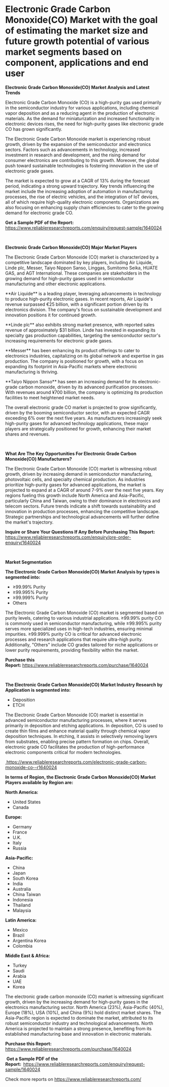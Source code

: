<p><h1>Electronic Grade Carbon Monoxide(CO) Market with the goal of estimating the market size and future growth potential of various market segments based on component, applications and end user</h1></p><p><strong>Electronic Grade Carbon Monoxide(CO) Market Analysis and Latest Trends</strong></p>
<p><p>Electronic Grade Carbon Monoxide (CO) is a high-purity gas used primarily in the semiconductor industry for various applications, including chemical vapor deposition and as a reducing agent in the production of electronic materials. As the demand for miniaturization and increased functionality in electronic devices rises, the need for high-purity gases like electronic grade CO has grown significantly.</p><p>The Electronic Grade Carbon Monoxide market is experiencing robust growth, driven by the expansion of the semiconductor and electronics sectors. Factors such as advancements in technology, increased investment in research and development, and the rising demand for consumer electronics are contributing to this growth. Moreover, the global push toward sustainable technologies is fostering innovation in the use of electronic grade gases.</p><p>The market is expected to grow at a CAGR of 13% during the forecast period, indicating a strong upward trajectory. Key trends influencing the market include the increasing adoption of automation in manufacturing processes, the rise of electric vehicles, and the integration of IoT devices, all of which require high-quality electronic components. Organizations are also focusing on enhancing supply chain efficiencies to cater to the growing demand for electronic grade CO.</p></p>
<p><strong>Get a Sample PDF of the Report:&nbsp;</strong> <a href="https://www.reliableresearchreports.com/enquiry/request-sample/1640024?utm_campaign=3057&utm_medium=2&utm_source=Github&utm_content=ia&utm_term=02042025&utm_id=electronic-grade-carbon-monoxideco">https://www.reliableresearchreports.com/enquiry/request-sample/1640024</a></p>
<p>&nbsp;</p>
<p><strong>Electronic Grade Carbon Monoxide(CO) Major Market Players</strong></p>
<p><p>The Electronic Grade Carbon Monoxide (CO) market is characterized by a competitive landscape dominated by key players, including Air Liquide, Linde plc, Messer, Taiyo Nippon Sanso, Linggas, Sumitomo Seika, HUATE GAS, and AGT International. These companies are stakeholders in the growing demand for high-purity gases used in semiconductor manufacturing and other electronic applications.</p><p>**Air Liquide** is a leading player, leveraging advancements in technology to produce high-purity electronic gases. In recent reports, Air Liquide's revenue surpassed €25 billion, with a significant portion driven by its electronics division. The company's focus on sustainable development and innovation positions it for continued growth.</p><p>**Linde plc** also exhibits strong market presence, with reported sales revenue of approximately $31 billion. Linde has invested in expanding its specialty gas production capabilities, targeting the semiconductor sector's increasing requirements for electronic grade gases.</p><p>**Messer** has been enhancing its product offerings to cater to electronics industries, capitalizing on its global network and expertise in gas production. The company is positioned for growth, with a focus on expanding its footprint in Asia-Pacific markets where electronic manufacturing is thriving.</p><p>**Taiyo Nippon Sanso** has seen an increasing demand for its electronic-grade carbon monoxide, driven by its advanced purification processes. With revenues around ¥700 billion, the company is optimizing its production facilities to meet heightened market needs.</p><p>The overall electronic grade CO market is projected to grow significantly, driven by the booming semiconductor sector, with an expected CAGR exceeding 6% over the next five years. As manufacturers increasingly seek high-purity gases for advanced technology applications, these major players are strategically positioned for growth, enhancing their market shares and revenues.</p></p>
<p>&nbsp;</p>
<p><strong>What Are The Key Opportunities For Electronic Grade Carbon Monoxide(CO) Manufacturers?</strong></p>
<p><p>The Electronic Grade Carbon Monoxide (CO) market is witnessing robust growth, driven by increasing demand in semiconductor manufacturing, photovoltaic cells, and specialty chemical production. As industries prioritize high-purity gases for advanced applications, the market is projected to expand at a CAGR of around 7-9% over the next five years. Key regions fueling this growth include North America and Asia-Pacific, particularly China and Taiwan, owing to their dominance in electronics and telecom sectors. Future trends indicate a shift towards sustainability and innovation in production processes, enhancing the competitive landscape. Strategic partnerships and technological advancements will further define the market's trajectory.</p></p>
<p><strong>Inquire or Share Your Questions If Any Before Purchasing This Report:</strong> <a href="https://www.reliableresearchreports.com/enquiry/pre-order-enquiry/1640024?utm_campaign=3057&utm_medium=2&utm_source=Github&utm_content=ia&utm_term=02042025&utm_id=electronic-grade-carbon-monoxideco">https://www.reliableresearchreports.com/enquiry/pre-order-enquiry/1640024</a></p>
<p>&nbsp;</p>
<p><strong>Market Segmentation</strong></p>
<p><strong>The Electronic Grade Carbon Monoxide(CO) Market Analysis by types is segmented into:</strong></p>
<p><ul><li>≥99.99% Purity</li><li>≥99.995% Purity</li><li>≥99.999% Purity</li><li>Others</li></ul></p>
<p><p>The Electronic Grade Carbon Monoxide (CO) market is segmented based on purity levels, catering to various industrial applications. ≥99.99% purity CO is commonly used in semiconductor manufacturing, while ≥99.995% purity serves more specialized uses in high-tech industries, ensuring minimal impurities. ≥99.999% purity CO is critical for advanced electronic processes and research applications that require ultra-high purity. Additionally, "Others" include CO grades tailored for niche applications or lower purity requirements, providing flexibility within the market.</p></p>
<p><strong>Purchase this Report:&nbsp;</strong><a href="https://www.reliableresearchreports.com/purchase/1640024?utm_campaign=3057&utm_medium=2&utm_source=Github&utm_content=ia&utm_term=02042025&utm_id=electronic-grade-carbon-monoxideco">https://www.reliableresearchreports.com/purchase/1640024</a></p>
<p>&nbsp;</p>
<p><strong>The Electronic Grade Carbon Monoxide(CO) Market Industry Research by Application is segmented into:</strong></p>
<p><ul><li>Deposition</li><li>ETCH</li></ul></p>
<p><p>The Electronic Grade Carbon Monoxide (CO) market is essential in advanced semiconductor manufacturing processes, where it serves primarily in deposition and etching applications. In deposition, CO is used to create thin films and enhance material quality through chemical vapor deposition techniques. In etching, it assists in selectively removing layers from substrates, enabling precise pattern formation on chips. Overall, electronic grade CO facilitates the production of high-performance electronic components critical for modern technologies.</p></p>
<p><a href="https://www.reliableresearchreports.com/electronic-grade-carbon-monoxide-co--r1640024?utm_campaign=3057&utm_medium=2&utm_source=Github&utm_content=ia&utm_term=02042025&utm_id=electronic-grade-carbon-monoxideco">&nbsp;https://www.reliableresearchreports.com/electronic-grade-carbon-monoxide-co--r1640024</a></p>
<p><strong>In terms of Region, the Electronic Grade Carbon Monoxide(CO) Market Players available by Region are:</strong></p>
<p>
    <p> <strong> North America: </strong>
        <ul>
            <li>United States</li>
            <li>Canada</li>
        </ul>
        </p> 
    <p> <strong> Europe: </strong>
        <ul>
            <li>Germany</li>
            <li>France</li>
            <li>U.K.</li>
            <li>Italy</li>
            <li>Russia</li>
        </ul>
        </p> 
    <p> <strong> Asia-Pacific: </strong>
        <ul>
            <li>China</li>
            <li>Japan</li>
            <li>South Korea</li>
            <li>India</li>
            <li>Australia</li>
            <li>China Taiwan</li>
            <li>Indonesia</li>
            <li>Thailand</li>
            <li>Malaysia</li>
        </ul>
        </p> 
    <p> <strong> Latin America: </strong>
        <ul>
            <li>Mexico</li>
            <li>Brazil</li>
            <li>Argentina Korea</li>
            <li>Colombia</li>
        </ul>
        </p> 
    <p> <strong> Middle East & Africa: </strong>
        <ul>
            <li>Turkey</li>
            <li>Saudi</li>
            <li>Arabia</li>
            <li>UAE</li>
            <li>Korea</li>
        </ul>
    </p>
    </p>
<p><p>The electronic grade carbon monoxide (CO) market is witnessing significant growth, driven by the increasing demand for high-purity gases in the electronics manufacturing sector. North America (23%), Asia-Pacific (40%), Europe (18%), USA (10%), and China (9%) hold distinct market shares. The Asia-Pacific region is expected to dominate the market, attributed to its robust semiconductor industry and technological advancements. North America is projected to maintain a strong presence, benefiting from its established manufacturing base and innovation in electronic materials.</p></p>
<p><strong>Purchase this Report: </strong><a href="https://www.reliableresearchreports.com/purchase/1640024?utm_campaign=3057&utm_medium=2&utm_source=Github&utm_content=ia&utm_term=02042025&utm_id=electronic-grade-carbon-monoxideco">https://www.reliableresearchreports.com/purchase/1640024</a></p>
<p>&nbsp;<strong>Get a Sample PDF of the Report:&nbsp;&nbsp;</strong><a href="https://www.reliableresearchreports.com/enquiry/request-sample/1640024?utm_campaign=3057&utm_medium=2&utm_source=Github&utm_content=ia&utm_term=02042025&utm_id=electronic-grade-carbon-monoxideco">https://www.reliableresearchreports.com/enquiry/request-sample/1640024</a></p>
<p><strong></strong></p>
<p>Check more reports on <a href="https://www.reliableresearchreports.com/?utm_campaign=3057&utm_medium=2&utm_source=Github&utm_content=ia&utm_term=02042025&utm_id=electronic-grade-carbon-monoxideco">https://www.reliableresearchreports.com/</a></p>